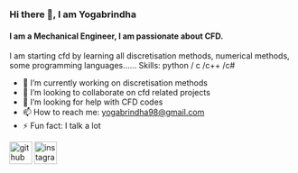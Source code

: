 ### Hi there 👋, I am  Yogabrindha
#### I am  a Mechanical Engineer, I  am passionate about CFD. 
I am  starting cfd by learning all discretisation methods, numerical  methods, some programming languages......
Skills: python / c /c++ /c# 

- 🔭 I’m currently working on discretisation methods   
- 👯 I’m looking to collaborate on cfd related projects 
- 🤔 I’m looking for help with CFD codes 
- 📫 How to reach me: yogabrindha98@gmail.com 
- ⚡ Fun fact: I talk a lot 


[<img src='https://cdn.jsdelivr.net/npm/simple-icons@3.0.1/icons/github.svg' alt='github' height='40'>](https://github.com/yogabrindha)  [<img src='https://cdn.jsdelivr.net/npm/simple-icons@3.0.1/icons/instagram.svg' alt='instagram' height='40'>](https://www.instagram.com/_yogabrindha_/)  

